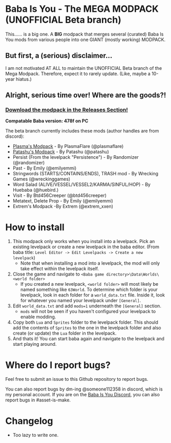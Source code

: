 # Baba Is You - The MEGA MODPACK (UNOFFICIAL Beta branch)

This...... is a big one. A **BIG** modpack that merges several (curated) Baba Is You mods from various people into one GIANT (mostly working) MODPACK.

## But first, a (serious) disclaimer...
I am not motivated AT ALL to maintain the UNOFFICIAL Beta branch of the Mega Modpack. Therefore, expect it to rarely update. (Like, maybe a 10-year hiatus.)

## Alright, serious time over! Where are the goods?!
### [Download the modpack in the Releases Section!](https://github.com/PlasmaFlare/baba-mega-modpack/releases)

**Compatable Baba version: 478f on PC**

The beta branch currently includes these mods (author handles are from discord):
- [Plasma's Modpack](https://github.com/PlasmaFlare/plasma-baba-mods) - By PlasmaFlare (@plasmaflare)
- [Patashu's Modpack](https://github.com/Patashu/Baba-is-You-Pata-Redux-Mods) - By Patashu (@patashu)
- Persist (From the levelpack "Persistence") - By Randomizer (@randomizer)
- Past - By Emily (@emilyemmi)
- Stringwords (STARTS/CONTAINS/ENDS), TRASH mod - By Wrecking Games (@wreckinggames)
- Word Salad (ALIVE/VESSEL/VESSEL2/KARMA/SINFUL/HOP) - By Huebaba (@huebird.)
- Visit - By Btd456Creeper (@btd456creeper)
- Metatext, Delete Prop - By Emily (@emilyemmi)
- Extrem's Modpack -By Extrem (@extrem_xxen)

# How to install
1. This modpack only works when you install into a levelpack. Pick an existing levelpack or create a new levelpack in the baba editor. (From baba title: `Level Editor -> Edit Levelpacks -> Create a new levelpack`)
    - Note that when installing a mod into a levelpack, the mod will only take effect within the levelpack itself.
2. Close the game and navigate to `<Baba game directory>\Data\Worlds\<world folder>`
    - If you created a new levelpack, `<world folder>` will most likely be named something like `63World`. To determine which folder is your levelpack, look in each folder for a `world_data.txt` file. Inside it, look for whatever you named your levelpack under `[General]`.
3. Edit `world_data.txt` and add `mods=1` underneath the `[General]` section.
    - `mods` will not be seen if you haven't configured your levelpack to enable modding.
4. Copy both `Lua` and `Sprites` folder to the levelpack folder. This should add the contents of `Sprites` to the one in the levelpack folder and also create (or update) the `Lua` folder in the levelpack.
5. And thats it! You can start baba again and navigate to the levelpack and start playing around.

# Where do I report bugs?
Feel free to submit an issue to this Github repository to report bugs.

You can also report bugs by dm-ing @someone112358 in discord, which is my personal account. If you are on the [Baba Is You Discord](https://discord.gg/GGbUUse), you can also report bugs in #asset-is-make.


# Changelog
- Too lazy to write one.
